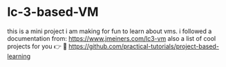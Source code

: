 # lc-3-based-VM
this is a mini project i am making for fun to learn about vms. 
i followed a documentation from: https://www.jmeiners.com/lc3-vm
also a list of cool projects for you 👉 :link: https://github.com/practical-tutorials/project-based-learning
